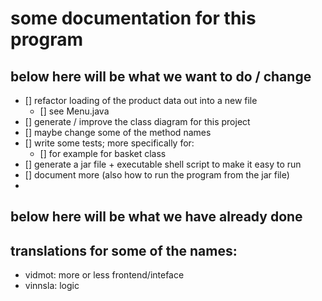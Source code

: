 # some documentation for this program

## below here will be what we want to do / change
- [] refactor loading of the product data out into a new file
  - [] see Menu.java
- [] generate / improve the class diagram for this project
- [] maybe change some of the method names
- [] write some tests; more specifically for:
  - [] for example for basket class
- [] generate a jar file + executable shell script to make it easy to run
- [] document more (also how to run the program from the jar file)
- 

## below here will be what we have already done

## translations for some of the names:
 - vidmot: more or less frontend/inteface
 - vinnsla: logic